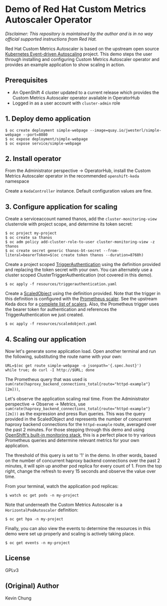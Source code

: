 # Demo of Red Hat Custom Metrics Autoscaler Operator

*Disclaimer: This repository is maintained by the author and is in no way official supported instructions from Red Hat.*

Red Hat Custom Metrics Autoscaler is based on the upstream open source [Kubernetes Event-driven Autoscaling] project.  This demo steps the user through installing and configuring Custom Metrics Autoscaler operator and provides an example application to show scaling in action.

## Prerequisites

- An OpenShift 4 cluster updated to a current release which provides the Custom Metrics Autoscaler operator available in OperatorHub
- Logged in as a user account with `cluster-admin` role

## 1. Deploy demo application

```
$ oc create deployment simple-webpage --image=quay.io/jwesterl/simple-webpage --port=8080
$ oc expose deployment/simple-webpage
$ oc expose service/simple-webpage
```

## 2. Install operator

From the Administrator perspective -> OperatorHub, install the Custom Metrics Autoscaler operator in the recommended `openshift-keda` namespace

Create a `KedaController` instance.  Default configuration values are fine.

## 3. Configure application for scaling

Create a serviceaccount named thanos, add the `cluster-monitoring-view` clusterrole with project scope, and determine its token secret:
```
$ oc project my-project
$ oc create sa thanos
$ oc adm policy add-cluster-role-to-user cluster-monitoring-view -z thanos
$ oc create secret generic thanos-bt-secret --from-literal=bearerToken=$(oc create token thanos --duration=8760h)
```

Create a project scoped [TriggerAuthentication] using the definition provided and replacing the token secret with your own.  You can alternately use a cluster scoped ClusterTriggerAuthentication (not covered in this demo).
```
$ oc apply -f resources/triggerauthentication.yaml
```

Create a [ScaledObject] using the definition provided.  Note that the trigger in this definition is configured with the [Prometheus scaler].  See the upstream Keda docs for a [complete list of scalers].  Also, the Prometheus trigger uses the bearer token for authentication and references the TriggerAuthentication we just created.
```
$ oc apply -f resources/scaledobject.yaml
```

## 4. Scaling our application

Now let's generate some application load.  Open another terminal and run the following, substituting the route name with your own:

```
URL=$(oc get route simple-webpage -o jsonpath='{.spec.host}')
while true; do curl -I http://$URL; done
```

The Prometheus query that was used is `sum(rate(haproxy_backend_connections_total{route="httpd-example"}[2m]))`, 

Let's observe the application scaling real time.  From the Administrator perspective -> Observe -> Metrics, use `sum(rate(haproxy_backend_connections_total{route="httpd-example"}[2m]))` as the expression and press Run queries.  This was the query provided in the ScaledObject and represents the number of concurrent haproxy backend connections for the `httpd-example` route, averaged over the past 2 minutes.  For those stepping through this demo and using [OpenShift's built-in monitoring stack], this is a perfect place to try various Prometheus queries and determine relevant metrics for your own application.

  The threshold of this query is set to '1' in the demo.  In other words, based on the number of concurrent haproxy backend connections over the past 2 minutes, it will spin up another pod replica for every count of 1.  From the top right, change the refresh to every 15 seconds and observe the value over time.

From your terminal, watch the application pod replicas:
```
$ watch oc get pods -n my-project
```

Note that underneath the Custom Metrics Autoscaler is a `HorizontalPodAutoscaler` definition:
```
$ oc get hpa -n my-project
```

Finally, you can also view the events to determine the resources in this demo were set up properly and scaling is actively taking place.
```
$ oc get events -n my-project
```

## License

GPLv3

## (Original) Author

Kevin Chung

[Kubernetes Event-driven Autoscaling]: https://keda.sh/
[TriggerAuthentication]: resources/triggerauthentication.yaml
[ScaledObject]: resources/scaledobject.yaml
[Prometheus scaler]: https://keda.sh/docs/2.9/scalers/prometheus/
[complete list of scalers]: https://keda.sh/docs/2.9/scalers/
[OpenShift's built-in monitoring stack]: https://docs.openshift.com/container-platform/4.12/monitoring/monitoring-overview.html
